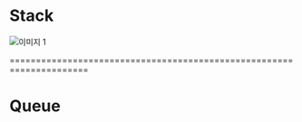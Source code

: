 # Stack

![이미지 1](https://user-images.githubusercontent.com/49300728/139175136-d6436c09-b244-4c9a-a0ca-a6105e2c58c7.png)


=====================================================================
# Queue

